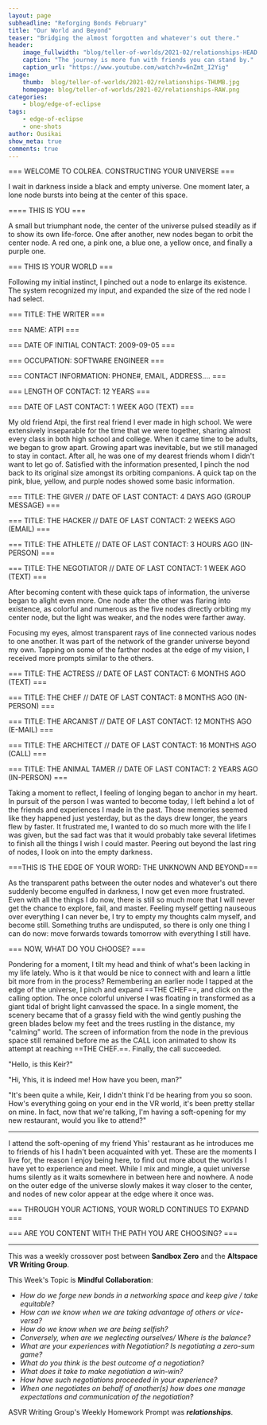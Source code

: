 ```yaml
---
layout: page
subheadline: "Reforging Bonds February"
title: "Our World and Beyond"
teaser: "Bridging the almost forgotten and whatever's out there."
header:
    image_fullwidth: "blog/teller-of-worlds/2021-02/relationships-HEAD.png"
    caption: "The journey is more fun with friends you can stand by."
    caption_url: "https://www.youtube.com/watch?v=6nZmt_I2Yig"
image:
    thumb:  blog/teller-of-worlds/2021-02/relationships-THUMB.jpg
    homepage: blog/teller-of-worlds/2021-02/relationships-RAW.png
categories:
    - blog/edge-of-eclipse
tags:
    - edge-of-eclipse
    - one-shots
author: Ousikai
show_meta: true
comments: true
---
```

=== WELCOME TO COLREA. CONSTRUCTING YOUR UNIVERSE ===

I wait in darkness inside a black and empty universe. One moment later, a lone node bursts into being at the center of this space.

==== THIS IS YOU ===

A small but triumphant node, the center of the universe pulsed steadily as if to show its own life-force. One after another, new nodes began to orbit the center node. A red one, a pink one, a blue one, a yellow once, and finally a purple one.

=== THIS IS YOUR WORLD ===

Following my initial instinct, I pinched out a node to enlarge its existence. The system recognized my input, and expanded the size of the red node I had select.

=== TITLE: THE WRITER ===

=== NAME: ATPI ===

=== DATE OF INITIAL CONTACT: 2009-09-05 ===

=== OCCUPATION: SOFTWARE ENGINEER ===

=== CONTACT INFORMATION: PHONE#, EMAIL, ADDRESS.... ===

=== LENGTH OF CONTACT: 12 YEARS ===

=== DATE OF LAST CONTACT: 1 WEEK AGO (TEXT) ===

My old friend Atpi, the first real friend I ever made in high school. We were extensively inseparable for the time that we were together, sharing almost every class in both high school and college. When it came time to be adults, we began to grow apart. Growing apart was inevitable, but we still managed to stay in contact. After all, he was one of my dearest friends whom I didn't want to let go of. Satisfied with the information presented, I pinch the nod  back to its original size amongst its orbiting companions. A quick tap on the pink, blue, yellow, and purple nodes showed some basic information.

=== TITLE: THE GIVER // DATE OF LAST CONTACT: 4 DAYS AGO (GROUP MESSAGE) ===

=== TITLE: THE HACKER // DATE OF LAST CONTACT: 2 WEEKS AGO (EMAIL) ===

=== TITLE: THE ATHLETE // DATE OF LAST CONTACT: 3 HOURS AGO (IN-PERSON) ===

=== TITLE: THE NEGOTIATOR // DATE OF LAST CONTACT: 1 WEEK AGO (TEXT) ===

After becoming content with these quick taps of information, the universe began to alight even more. One node after the other was flaring into existence, as colorful and numerous as the five nodes directly orbiting my center node, but the light was weaker, and the nodes were farther away. 

Focusing my eyes, almost transparent rays of line connected various nodes to one another. It was part of the network of the grander universe beyond my own. Tapping on some of the farther nodes at the edge of my vision, I received more prompts similar to the others.

=== TITLE: THE ACTRESS // DATE OF LAST CONTACT: 6 MONTHS AGO (TEXT) ===

=== TITLE: THE CHEF // DATE OF LAST CONTACT: 8 MONTHS AGO (IN-PERSON) ===

=== TITLE: THE ARCANIST // DATE OF LAST CONTACT: 12 MONTHS AGO (E-MAIL) ===

=== TITLE: THE ARCHITECT // DATE OF LAST CONTACT: 16 MONTHS AGO (CALL) ===

=== TITLE: THE ANIMAL TAMER // DATE OF LAST CONTACT: 2 YEARS AGO (IN-PERSON) ===

Taking a moment to reflect, I feeling of longing began to anchor in my heart. In pursuit of the person I was wanted to become today, I left behind a lot of the friends and experiences I made in the past. Those memories seemed like they happened just yesterday, but as the days drew longer, the years flew by faster. It frustrated me, I wanted to do so much more with the life I was given, but the sad fact was that it would probably take several lifetimes to finish all the things I wish I could master. Peering out beyond the last ring of nodes, I look on into the empty darkness.

===THIS IS THE EDGE OF YOUR WORD: THE UNKNOWN AND BEYOND===

As the transparent paths between the outer nodes and whatever's out there suddenly become engulfed in darkness, I now get even more frustrated. Even with all the things I do now, there is still so much more that I will never get the chance to explore, fail, and master. Feeling myself getting nauseous over everything I can never be, I try to empty my thoughts calm myself, and become still. Something truths are undisputed, so there is only one thing I can do now: move forwards towards tomorrow with everything I still have.

=== NOW, WHAT DO YOU CHOOSE? ===

Pondering for a moment, I tilt my head and think of what's been lacking in my life lately. Who is it that would be nice to connect with and learn a little bit more from in the process? Remembering an earlier node I tapped at the edge of the universe, I pinch and expand ==THE CHEF==, and click on the calling option. The once colorful universe I was floating in transformed as a giant tidal of bright light canvassed the space. In a single moment, the scenery became that of a grassy field with the wind gently pushing the green blades below my feet and the trees rustling in the distance, my "calming" world. The screen of information from the node in the previous space still remained before me as the CALL icon animated to show its attempt at reaching ==THE CHEF.==. Finally, the call succeeded.

"Hello, is this Keir?"

"Hi, Yhis, it is indeed me! How have you been, man?"

"It's been quite a while, Keir, I didn't think I'd be hearing from you so soon. How's everything going on your end in the VR world, it's been pretty stellar on mine. In fact, now that we're talking, I'm having a soft-opening for my new restaurant, would you like to attend?"

---

I attend the soft-opening of my friend Yhis' restaurant as he introduces me to friends of his I hadn't been acquainted with yet. These are the moments I live for, the reason I enjoy being here, to find out more about the worlds I have yet to experience and meet. While I mix and mingle, a quiet universe hums silently as it waits somewhere in between here and nowhere. A node on the outer edge of the universe slowly makes it way closer to the center, and nodes of new color appear at the edge where it once was.

=== THROUGH YOUR ACTIONS, YOUR WORLD CONTINUES TO EXPAND ===

=== ARE YOU CONTENT WITH THE PATH YOU ARE CHOOSING? ===

----

This was a weekly crossover post between **Sandbox Zero** and the **Altspace VR Writing Group**. 

This Week's Topic is **Mindful Collaboration**:
* *How do we forge new bonds in a networking space and keep give / take equitable?* 
* *How can we know when we are taking advantage of others or vice-versa?*
* *How do we know when we are being selfish?*
* *Conversely, when are we neglecting ourselves/ Where is the balance?*
* *What are your experiences with Negotiation? Is negotiating a zero-sum game?* 
* *What do you think is the best outcome of a negotiation?* 
* *What does it take to make negotiation a win-win?* 
* *How have such negotiations proceeded in your experience?* 
* *When one negotiates on behalf of another(s) how does one manage expectations and communication of the negotiation?*

ASVR Writing Group's Weekly Homework Prompt was ***relationships***.